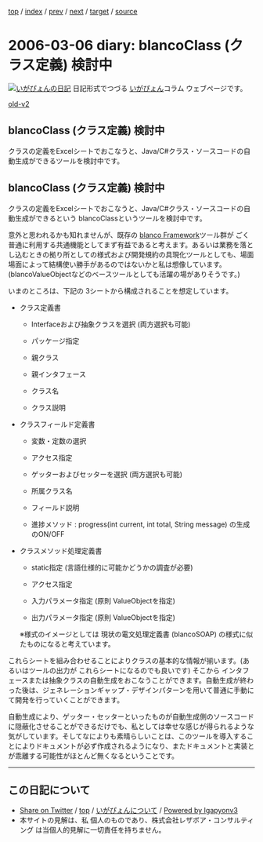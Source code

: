 [top](../index.html) 
 / [index](index.html) 
 / [prev](ig060304.html) 
 / [next](ig060308.html) 
 / [target](http://www.igapyon.jp/igapyon/diary/2006/ig060306.html) 
 / [source](https://github.com/igapyon/diary/blob/master/2006/ig060306.src.md) 

2006-03-06 diary: blancoClass (クラス定義) 検討中
=====================================================================================================
[![いがぴょんの日記](http://www.igapyon.jp/igapyon/diary/images/iga200306s.jpg "いがぴょん")](http://www.igapyon.jp/igapyon/diary/memo/memoigapyon.html) 日記形式でつづる [いがぴょん](http://www.igapyon.jp/igapyon/diary/memo/memoigapyon.html)コラム ウェブページです。

[old-v2](ig060306-orig.html)

## blancoClass (クラス定義) 検討中

クラスの定義をExcelシートでおこなうと、Java/C#クラス・ソースコードの自動生成ができるツールを検討中です。


## blancoClass (クラス定義) 検討中

クラスの定義をExcelシートでおこなうと、Java/C#クラス・ソースコードの自動生成ができるという blancoClassというツールを検討中です。

意外と思われるかも知れませんが、既存の [blanco Framework](http://www.igapyon.jp/blanco/blanco.ja.html)ツール群が ごく普通に利用する共通機能としてまず有益であると考えます。あるいは業務を落とし込むときの拠り所としての様式および開発規約の具現化ツールとしても、場面場面によって結構使い勝手があるのではないかと私は想像しています。(blancoValueObjectなどのベースツールとしても活躍の場がありそうです。)

いまのところは、下記の 3シートから構成されることを想定しています。

* クラス定義書
  
  * Interfaceおよび抽象クラスを選択 (両方選択も可能)
    
  * パッケージ指定
    
  * 親クラス
    
  * 親インタフェース
    
  * クラス名
    
  * クラス説明
  

  
* クラスフィールド定義書
  
  * 変数・定数の選択
    
  * アクセス指定
    
  * ゲッターおよびセッターを選択 (両方選択も可能)
    
  * 所属クラス名
    
  * フィールド説明
    
  * 進捗メソッド : progress(int current, int total, String message) の生成のON/OFF
  

  
* クラスメソッド処理定義書
  
  * static指定 (言語仕様的に可能かどうかの調査が必要)
    
  * アクセス指定
    
  * 入力パラメータ指定 (原則 ValueObjectを指定)
    
  * 出力パラメータ指定 (原則 ValueObjectを指定)
  

  ※様式のイメージとしては 現状の電文処理定義書 (blancoSOAP) の様式に似たものになると考えています。

これらシートを組み合わせることによりクラスの基本的な情報が揃います。(あるいはツールの出力が これらシートになるのでも良いです) そこから インタフェースまたは抽象クラスの自動生成をおこなうことができます。自動生成が終わった後は、ジェネレーションギャップ・デザインパターンを用いて普通に手動にて開発を行っていくことができます。

自動生成により、ゲッター・セッターといったものが自動生成側のソースコードに隠蔽化させることができるだけでも、私としては幸せな感じが得られるような気がしています。そしてなによりも素晴らしいことは、このツールを導入することによりドキュメントが必ず作成されるようになり、またドキュメントと実装とが乖離する可能性がほとんど無くなるということです。


----------------------------------------------------------------------------------------------------

## この日記について

* [Share on Twitter](https://twitter.com/intent/tweet?hashtags=igapyon%2Cdiary%2C%E3%81%84%E3%81%8C%E3%81%B4%E3%82%87%E3%82%93&text=blancoClass+%28%E3%82%AF%E3%83%A9%E3%82%B9%E5%AE%9A%E7%BE%A9%29+%E6%A4%9C%E8%A8%8E%E4%B8%AD&url=http%3A%2F%2Fwww.igapyon.jp%2Figapyon%2Fdiary%2F2006%2Fig060306.html) / [top](../index.html) / [いがぴょんについて](http://www.igapyon.jp/igapyon/diary/memo/memoigapyon.html) / [Powered by Igapyonv3](https://github.com/igapyon/igapyonv3)
* 本サイトの見解は、私 個人のものであり、株式会社レザボア・コンサルティング は当個人的見解に一切責任を持ちません。 
